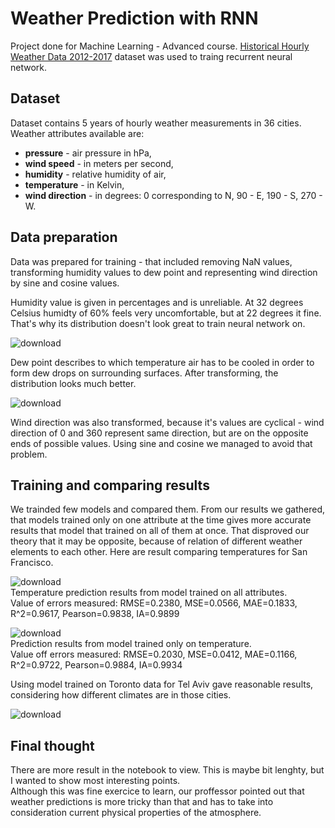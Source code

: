 # Weather Prediction with RNN

Project done for Machine Learning - Advanced course.  [Historical Hourly Weather Data 2012-2017](https://www.kaggle.com/datasets/selfishgene/historical-hourly-weather-data/data) dataset was used to traing recurrent neural network.

## Dataset 
Dataset contains 5 years of hourly weather measurements in 36 cities. Weather attributes available are:
- **pressure** - air pressure in hPa,
- **wind speed** - in meters per second,
- **humidity** - relative humidity of air,
- **temperature** - in Kelvin,
- **wind direction** - in degrees: 0 corresponding to N, 90 - E, 190 - S, 270 - W.

## Data preparation
Data was prepared for training - that included removing NaN values, transforming humidity values to dew point and representing wind direction by sine and cosine values. 

Humidity value is given in percentages and is unreliable. At 32 degrees Celsius humidty of 60% feels very uncomfortable, but at 22 degrees it fine.  That's why its distribution doesn't look great to train neural network on.

![download](https://github.com/user-attachments/assets/880bc0df-8680-444c-94f5-281ccc1d60f7)

Dew point describes to which temperature air has to be cooled in order to form dew drops on surrounding surfaces. After transforming, the distribution looks much better.

![download](https://github.com/user-attachments/assets/b15f4828-2779-4241-8735-a20c61cfca9f)

Wind direction was also transformed, because it's values are cyclical - wind direction of 0 and 360 represent same direction, but are on the opposite ends of possible values. Using sine and cosine we managed to avoid that problem.

## Training and comparing results
We trainded few models and compared them. From our results we gathered, that models trained only on one attribute at the time gives more accurate results that model that trained on all of them at once. That disproved our theory that it may be opposite, because of relation of different weather elements to each other.  Here are result comparing temperatures for San Francisco.

![download](https://github.com/user-attachments/assets/0aef9f57-a0a8-4775-9e09-7372a3650799)  
Temperature prediction results from model trained on all attributes.  
Value of errors measured: RMSE=0.2380, MSE=0.0566, MAE=0.1833, R^2=0.9617, Pearson=0.9838, IA=0.9899  


![download](https://github.com/user-attachments/assets/fb9e913f-e44d-43da-abe1-a71897051be5)  
Prediction results from model trained only on temperature.  
Value off errors measured: RMSE=0.2030, MSE=0.0412, MAE=0.1166, R^2=0.9722, Pearson=0.9884, IA=0.9934  

Using model trained on Toronto data for Tel Aviv gave reasonable results, considering how different climates are in those cities.  

![download](https://github.com/user-attachments/assets/170c62a3-faf8-4bcb-bffa-416242f72066)  

## Final thought
There are more result in the notebook to view. This is maybe bit lenghty, but I wanted to show most interesting points.  
Although this was fine exercice to learn, our proffessor pointed out that weather predictions is more tricky than that and has to take into consideration current physical properties of the atmosphere. 





